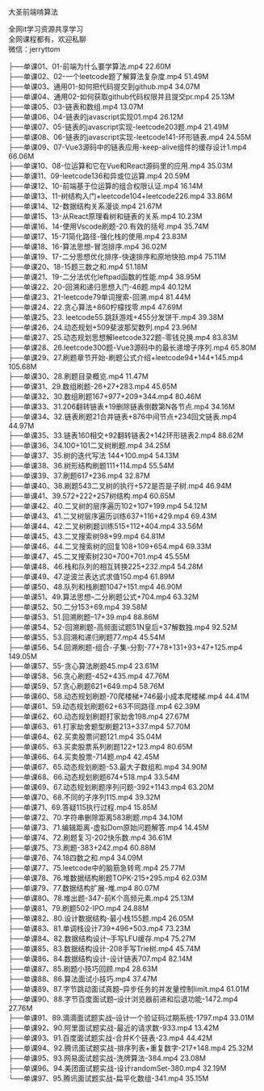 大圣前端啃算法

全网it学习资源共享学习<br>全网课程都有，欢迎私聊<br>微信：jerryttom<br>

├──单课01、01-前端为什么要学算法.mp4 22.60M<br> ├──单课02、02-一个leetcode题了解算法复杂度.mp4 51.49M<br> ├──单课03、通用01-如何把代码提交到github.mp4 34.07M<br> ├──单课04、通用02-如何获取github代码权限并且提交pr.mp4 25.13M<br> ├──单课05、03-链表和数组.mp4 13.07M<br> ├──单课06、04-链表的javascript实现01.mp4 26.12M<br> ├──单课07、05-链表的javascript实现-leetcode203题.mp4 21.49M<br> ├──单课08、06-链表的javascript实现-leetcode141-环形链表.mp4 24.55M<br> ├──单课09、07-Vue3源码中的链表应用-keep-alive组件的缓存设计1.mp4 66.06M<br> ├──单课10、08-位运算和它在Vue和React源码里的应用.mp4 35.03M<br> ├──单课11、09-leetcode136和异或位运算.mp4 20.59M<br> ├──单课12、10-前端基于位运算的组合权限认证.mp4 16.14M<br> ├──单课13、11-树结构入门+leetcode104+leetcode226.mp4 33.86M<br> ├──单课14、12-数据结构关系漫谈.mp4 21.67M<br> ├──单课15、13-从React原理看树和链表的关系.mp4 10.23M<br> ├──单课16、14-使用Vscode刷题-20.有效的括号.mp4 35.74M<br> ├──单课17、15-71简化路径-强化栈的使用.mp4 23.83M<br> ├──单课18、16-算法思想-冒泡排序.mp4 36.02M<br> ├──单课19、17-二分思想优化排序-快速排序和原地快拍.mp4 75.11M<br> ├──单课20、18-15题三数之和.mp4 51.18M<br> ├──单课21、19-二分法优化leftpad函数的性能.mp4 38.95M<br> ├──单课22、20-回溯和递归思想入门-46题.mp4 40.12M<br> ├──单课23、21-leetcode79单词搜索-回溯.mp4 81.44M<br> ├──单课24、22.贪心算法+860柠檬找零.mp4 47.69M<br> ├──单课25、23. leetcode55.跳跃游戏+455分发饼干.mp4 39.38M<br> ├──单课26、24.动态规划+509斐波那契数列.mp4 23.96M<br> ├──单课27、25.动态规划思想解leetcode322题-零钱兑换.mp4 83.83M<br> ├──单课28、26.leetcode300题-Vue3源码中的最长递增子序列.mp4 65.80M<br> ├──单课29、27.刷题章节开始-刷题公式介绍+leetcode94+144+145.mp4 105.68M<br> ├──单课30、28.刷题目录概览.mp4 11.47M<br> ├──单课31、29.数组刷题-26+27+283.mp4 45.65M<br> ├──单课32、30.数组刷题167+977+209+344.mp4 80.46M<br> ├──单课33、31.206翻转链表+19删除链表倒数第N各节点.mp4 34.16M<br> ├──单课34、32.链表刷题21合并链表+876中间节点+234回文链表.mp4 44.97M<br> ├──单课35、33.链表160相交+92翻转链表2+142环形链表2.mp4 88.62M<br> ├──单课36、34.100+101二叉树刷题.mp4 34.25M<br> ├──单课37、35.树的迭代写法 144+100.mp4 54.13M<br> ├──单课38、36.树形结构刷题111+114.mp4 55.54M<br> ├──单课39、37.刷题617+236.mp4 32.87M<br> ├──单课40、38.刷题543二叉树的执行+572是否是子树.mp4 46.94M<br> ├──单课41、39.572+222+257树结构.mp4 60.65M<br> ├──单课42、40.二叉树的层序遍历102+107+199.mp4 54.12M<br> ├──单课43、41.二叉树层序遍历训练637+116+429.mp4 69.43M<br> ├──单课44、42.二叉树刷题训练515+112+404.mp4 33.56M<br> ├──单课45、43.二叉搜索树98+99.mp4 64.81M<br> ├──单课46、44.二叉搜索树的回复108+109+654.mp4 69.33M<br> ├──单课47、45.二叉搜索树230+700+701.mp4 45.55M<br> ├──单课48、46.栈和队列的相互转换225+232.mp4 54.28M<br> ├──单课49、47.逆波兰表达式求值150.mp4 61.89M<br> ├──单课50、48.队列和栈刷题1047+151.mp4 46.90M<br> ├──单课51、49.算法思想–二分刷题公式+704.mp4 63.32M<br> ├──单课52、50.二分153+69.mp4 39.58M<br> ├──单课53、51.回溯刷题–17+39.mp4 88.86M<br> ├──单课54、52-回溯刷题-高频面试题51N皇后+37解数独.mp4 92.52M<br> ├──单课55、53.回溯和递归刷题77.mp4 45.54M<br> ├──单课56、54.回溯刷题-组合-子集-分割-77+78+131+93+47+125.mp4 149.05M<br> ├──单课57、55-贪心算法刷题45.mp4 23.61M<br> ├──单课58、56.贪心刷题-452+435.mp4 47.76M<br> ├──单课59、57.贪心刷题621+649.mp4 58.76M<br> ├──单课60、58.动态规划刷题-70爬楼梯+746最小成本爬楼梯.mp4 44.41M<br> ├──单课61、59.动态规划刷题62+63不同路径.mp4 62.39M<br> ├──单课62、60.动态规划刷题打家劫舍198.mp4 27.67M<br> ├──单课63、61.打家劫舍题型刷题213+337.mp4 57.70M<br> ├──单课64、62.买卖股票问题121.mp4 35.04M<br> ├──单课65、63.买卖股票系列刷题122+123.mp4 80.65M<br> ├──单课66、64.买卖股票-714题.mp4 42.45M<br> ├──单课67、65.动态规划刷题-53.最大子数组和.mp4 34.90M<br> ├──单课68、66.动态规划刷题674+518.mp4 33.54M<br> ├──单课69、67.动态规划刷题序列问题-392+1143.mp4 63.20M<br> ├──单课70、68.不同的子序列115.mp4 39.32M<br> ├──单课71、69.答疑115执行过程.mp4 15.85M<br> ├──单课72、70.字符串删除距离583刷题.mp4 34.10M<br> ├──单课73、71.编辑距离-虚拟Dom原始问题解答.mp4 14.45M<br> ├──单课74、72.刷题复习-202快乐数.mp4 36.61M<br> ├──单课75、73.刷题-383+242.mp4 60.88M<br> ├──单课76、74.18四数之和.mp4 34.09M<br> ├──单课77、75.leetcode中的脑筋急转弯.mp4 25.77M<br> ├──单课78、76.堆数据结构刷题TOPK-215+295.mp4 62.03M<br> ├──单课79、77.数据结构扩展-堆.mp4 80.07M<br> ├──单课80、78.堆出题-347-前K个高频元素.mp4 25.13M<br> ├──单课81、79.刷题502-IPO.mp4 24.88M<br> ├──单课82、80.设计数据结构-最小栈155题.mp4 26.05M<br> ├──单课83、81.单调栈设计739+496+503.mp4 73.23M<br> ├──单课84、82.数据结构设计–手写LFU缓存.mp4 75.27M<br> ├──单课85、83.数据结构设计-208手写Trie树.mp4 45.74M<br> ├──单课86、84.数据结构设计-设计链表707.mp4 82.14M<br> ├──单课87、85.刷题小技巧回顾.mp4 28.63M<br> ├──单课88、86.算法面试小技巧.mp4 37.47M<br> ├──单课89、87.字节跳动面试真题–异步任务的并发量控制limit.mp4 61.01M<br> ├──单课90、88.字节百度面试题–设计浏览器前进和后退功能-1472.mp4 27.76M<br> ├──单课91、89.滴滴面试题实战–设计一个验证码过期系统-1797.mp4 33.01M<br> ├──单课92、90.阿里面试题实战-最近的请求数-933.mp4 13.42M<br> ├──单课93、91.百度面试题实战-合并K个链表-23.mp4 44.42M<br> ├──单课94、92.腾讯面试题实战-排序列表+重复数字-217+148.mp4 25.32M<br> ├──单课95、93.网易面试题实战-洗牌算法-384.mp4 23.08M<br> ├──单课96、94.美团面试题实战-设计randomSet-380.mp4 32.19M<br> └──单课97、95.腾讯面试题实战-扁平化数组-341.mp4 35.15M